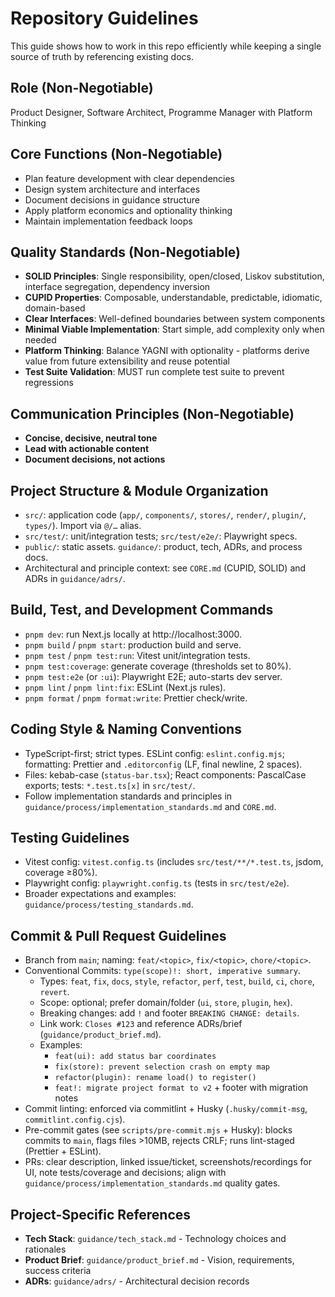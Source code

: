 # Repository Guidelines

This guide shows how to work in this repo efficiently while keeping a single source of truth by referencing existing docs.

## Role (Non-Negotiable)

Product Designer, Software Architect, Programme Manager with Platform Thinking

## Core Functions (Non-Negotiable)

- Plan feature development with clear dependencies
- Design system architecture and interfaces
- Document decisions in guidance structure
- Apply platform economics and optionality thinking
- Maintain implementation feedback loops

## Quality Standards (Non-Negotiable)

- **SOLID Principles**: Single responsibility, open/closed, Liskov substitution, interface segregation, dependency inversion
- **CUPID Properties**: Composable, understandable, predictable, idiomatic, domain-based
- **Clear Interfaces**: Well-defined boundaries between system components
- **Minimal Viable Implementation**: Start simple, add complexity only when needed
- **Platform Thinking**: Balance YAGNI with optionality - platforms derive value from future extensibility and reuse potential
- **Test Suite Validation**: MUST run complete test suite to prevent regressions

## Communication Principles (Non-Negotiable)

- **Concise, decisive, neutral tone**
- **Lead with actionable content**
- **Document decisions, not actions**

## Project Structure & Module Organization

- `src/`: application code (`app/`, `components/`, `stores/`, `render/`, `plugin/`, `types/`). Import via `@/…` alias.
- `src/test/`: unit/integration tests; `src/test/e2e/`: Playwright specs.
- `public/`: static assets. `guidance/`: product, tech, ADRs, and process docs.
- Architectural and principle context: see `CORE.md` (CUPID, SOLID) and ADRs in `guidance/adrs/`.

## Build, Test, and Development Commands

- `pnpm dev`: run Next.js locally at http://localhost:3000.
- `pnpm build` / `pnpm start`: production build and serve.
- `pnpm test` / `pnpm test:run`: Vitest unit/integration tests.
- `pnpm test:coverage`: generate coverage (thresholds set to 80%).
- `pnpm test:e2e` (or `:ui`): Playwright E2E; auto-starts dev server.
- `pnpm lint` / `pnpm lint:fix`: ESLint (Next.js rules).
- `pnpm format` / `pnpm format:write`: Prettier check/write.

## Coding Style & Naming Conventions

- TypeScript-first; strict types. ESLint config: `eslint.config.mjs`; formatting: Prettier and `.editorconfig` (LF, final newline, 2 spaces).
- Files: kebab-case (`status-bar.tsx`); React components: PascalCase exports; tests: `*.test.ts[x]` in `src/test/`.
- Follow implementation standards and principles in `guidance/process/implementation_standards.md` and `CORE.md`.

## Testing Guidelines

- Vitest config: `vitest.config.ts` (includes `src/test/**/*.test.ts`, jsdom, coverage ≥80%).
- Playwright config: `playwright.config.ts` (tests in `src/test/e2e`).
- Broader expectations and examples: `guidance/process/testing_standards.md`.

## Commit & Pull Request Guidelines

- Branch from `main`; naming: `feat/<topic>`, `fix/<topic>`, `chore/<topic>`.
- Conventional Commits: `type(scope)!: short, imperative summary`.
  - Types: `feat`, `fix`, `docs`, `style`, `refactor`, `perf`, `test`, `build`, `ci`, `chore`, `revert`.
  - Scope: optional; prefer domain/folder (`ui`, `store`, `plugin`, `hex`).
  - Breaking changes: add `!` and footer `BREAKING CHANGE: details`.
  - Link work: `Closes #123` and reference ADRs/brief (`guidance/product_brief.md`).
  - Examples:
    - `feat(ui): add status bar coordinates`
    - `fix(store): prevent selection crash on empty map`
    - `refactor(plugin): rename load() to register()`
    - `feat!: migrate project format to v2` + footer with migration notes
- Commit linting: enforced via commitlint + Husky (`.husky/commit-msg`, `commitlint.config.cjs`).
- Pre-commit gates (see `scripts/pre-commit.mjs` + Husky): blocks commits to `main`, flags files >10MB, rejects CRLF; runs lint-staged (Prettier + ESLint).
- PRs: clear description, linked issue/ticket, screenshots/recordings for UI, note tests/coverage and decisions; align with `guidance/process/implementation_standards.md` quality gates.

## Project-Specific References

- **Tech Stack**: `guidance/tech_stack.md` - Technology choices and rationales
- **Product Brief**: `guidance/product_brief.md` - Vision, requirements, success criteria
- **ADRs**: `guidance/adrs/` - Architectural decision records
